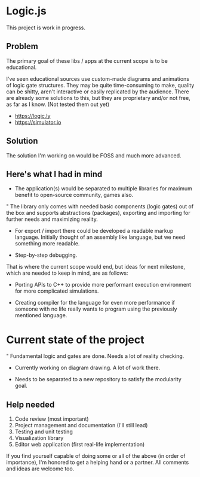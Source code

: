# Logic.js





This project is work in progress.



## Problem
The primary goal of these libs / apps at the current scope is to be educational.

I've seen educational sources use custom-made diagrams and animations of logic gate structures.
They may be quite time-consuming to make, quality can be shitty, aren't interactive or easily replicated by the audience.
There are already some solutions to this, but they are proprietary and/or not free, as far as I know. (Not tested them out yet)
* https://logic.ly
* https://simulator.io

## Solution
The solution I'm working on would be FOSS and much more advanced.

## Here's what I had in mind

* The application(s) would be separated to multiple libraries for maximum benefit to open-source community, games also.

" The library only comes with needed basic components (logic gates) out of the box and supports abstractions (packages), exporting and importing for further needs and maximizing reality.

* For export / import there could be developed a readable markup language.
Initially thought of an assembly like language, but we need something more readable.

* Step-by-step debugging.

That is where the current scope would end, but ideas for next milestone, which are needed to keep in mind, are as follows:

* Porting APIs to C++ to provide more performant execution environment for more complicated simulations.

* Creating compiler for the language for even more performance if someone with no life really wants to program using the previously mentioned language.

# Current state of the project

" Fundamental logic and gates are done. Needs a lot of reality checking.

* Currently working on diagram drawing. A lot of work there.

* Needs to be separated to a new repository to satisfy the modularity goal.

## Help needed

1. Code review (most important)
2. Project management and documentation (I'll still lead)
3. Testing and unit testing
4. Visualization library
5. Editor web application (first real-life implementation)

If you find yourself capable of doing some or all of the above (in order of importance), I'm honored to get a helping hand or a partner.
All comments and ideas are welcome too.
